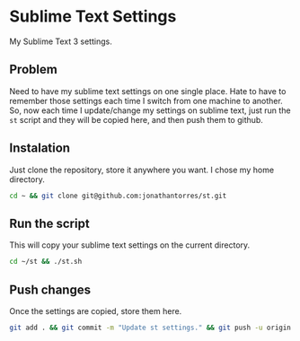 # Sublime Text Settings
My Sublime Text 3 settings.

## Problem
Need to have my sublime text settings on one single place. Hate to have to remember those settings each time I switch from one machine to another. So, now each time I update/change my settings on sublime text, just run the `st` script and they will be copied here, and then push them to github.

## Instalation
Just clone the repository, store it anywhere you want. I chose my home directory.
```bash
cd ~ && git clone git@github.com:jonathantorres/st.git
```

## Run the script
This will copy your sublime text settings on the current directory.
```bash
cd ~/st && ./st.sh
```

## Push changes
Once the settings are copied, store them here.
```bash
git add . && git commit -m "Update st settings." && git push -u origin master
```
